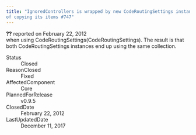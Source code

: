 ```yaml
---
title: "IgnoredControllers is wrapped by new CodeRoutingSettings instance instead
of copying its items #747"
---
```

<div class="issue-report">
   <div class="issue-header"><b>??</b> reported on 
      <time datetime="2012-02-22T19:07:38.51-08:00" title="2012-02-22T19:07:38.51-08:00">February 22, 2012</time>
   </div>
   <div class="issue-message" markdown="1">when using CodeRoutingSettings(CodeRoutingSettings). The result is that both CodeRoutingSettings instances end up using the same collection.</div>
   <div class="issue-footer">
      <dl>
         <dt>Status</dt>
         <dd>Closed</dd>
         <dt>ReasonClosed</dt>
         <dd>Fixed</dd>
         <dt>AffectedComponent</dt>
         <dd>Core</dd>
         <dt>PlannedForRelease</dt>
         <dd>v0.9.5</dd>
         <dt>ClosedDate</dt>
         <dd>
            <time datetime="2012-02-22T19:29:23.61-08:00" title="2012-02-22T19:29:23.61-08:00">February 22, 2012</time>
         </dd>
         <dt>LastUpdatedDate</dt>
         <dd>
            <time datetime="2017-12-11T02:15:56.247-08:00" title="2017-12-11T02:15:56.247-08:00">December 11, 2017</time>
         </dd>
      </dl>
   </div>
</div>